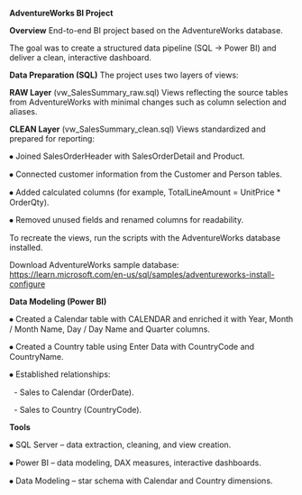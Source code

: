 **AdventureWorks BI Project**

**Overview**
End-to-end BI project based on the AdventureWorks database.

The goal was to create a structured data pipeline (SQL → Power BI) and deliver a clean, interactive dashboard.

**Data Preparation (SQL)**
The project uses two layers of views:

**RAW Layer** (vw_SalesSummary_raw.sql)
Views reflecting the source tables from AdventureWorks with minimal changes such as column selection and aliases.

**CLEAN Layer** (vw_SalesSummary_clean.sql)
Views standardized and prepared for reporting:

  ⦁	Joined SalesOrderHeader with SalesOrderDetail and Product.

  ⦁	Connected customer information from the Customer and Person tables.

  ⦁	Added calculated columns (for example, TotalLineAmount = UnitPrice * OrderQty).

  ⦁	Removed unused fields and renamed columns for readability.

To recreate the views, run the scripts with the AdventureWorks database installed.

Download AdventureWorks sample database: https://learn.microsoft.com/en-us/sql/samples/adventureworks-install-configure

**Data Modeling (Power BI)**

  ⦁	Created a Calendar table with CALENDAR and enriched it with Year, Month / Month Name, Day / Day Name and Quarter columns.

  ⦁	Created a Country table using Enter Data with CountryCode and CountryName.

  ⦁	Established relationships:
  
 	  - Sales to Calendar (OrderDate).
    
 	  - Sales to Country (CountryCode).

**Tools**

⦁	SQL Server – data extraction, cleaning, and view creation.

⦁	Power BI – data modeling, DAX measures, interactive dashboards.

⦁	Data Modeling – star schema with Calendar and Country dimensions.
